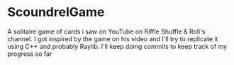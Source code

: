 # ScoundrelGame
A solitaire game of cards i saw on YouTube on Riffle Shuffle &amp; Roll's channel. I got inspired by the game on his video and I'll try to replicate it using C++ and probably Raylib. I'll keep doing commits to keep track of my progress so far
